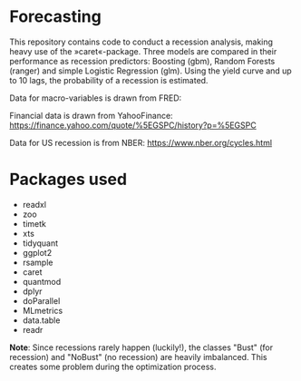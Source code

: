 # Forecasting
This repository contains code to conduct a recession analysis, making heavy use of the »caret«-package. Three models are compared in their performance as recession predictors: Boosting (gbm), Random Forests (ranger) and simple Logistic Regression (glm). Using the yield curve and up to 10 lags, the probability of a recession is estimated.

Data for macro-variables is drawn from FRED:

Financial data is drawn from YahooFinance:
https://finance.yahoo.com/quote/%5EGSPC/history?p=%5EGSPC

Data for US recession is from NBER:
https://www.nber.org/cycles.html

# Packages used 
* readxl
* zoo
* timetk
* xts
* tidyquant
* ggplot2
* rsample
* caret
* quantmod
* dplyr
* doParallel
* MLmetrics
* data.table
* readr

**Note**: Since recessions rarely happen (luckily!), the classes "Bust" (for recession) and "NoBust" (no recession) are heavily imbalanced. This creates some problem during the optimization process. 

